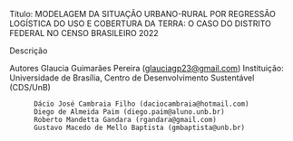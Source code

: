 Título: MODELAGEM DA SITUAÇÃO URBANO-RURAL POR REGRESSÃO LOGÍSTICA DO USO E COBERTURA DA TERRA: O CASO DO DISTRITO FEDERAL NO CENSO BRASILEIRO 2022

Descrição

Autores
Glaucia Guimarães Pereira (glauciagp23@gmail.com)
Instituição: Universidade de Brasília, Centro de Desenvolvimento Sustentável (CDS/UnB)

          Dácio José Cambraia Filho (daciocambraia@hotmail.com)
          Diego de Almeida Paim (diego.paim@aluno.unb.br)
          Roberto Mandetta Gandara (rgandara@gmail.com)
          Gustavo Macedo de Mello Baptista (gmbaptista@unb.br)